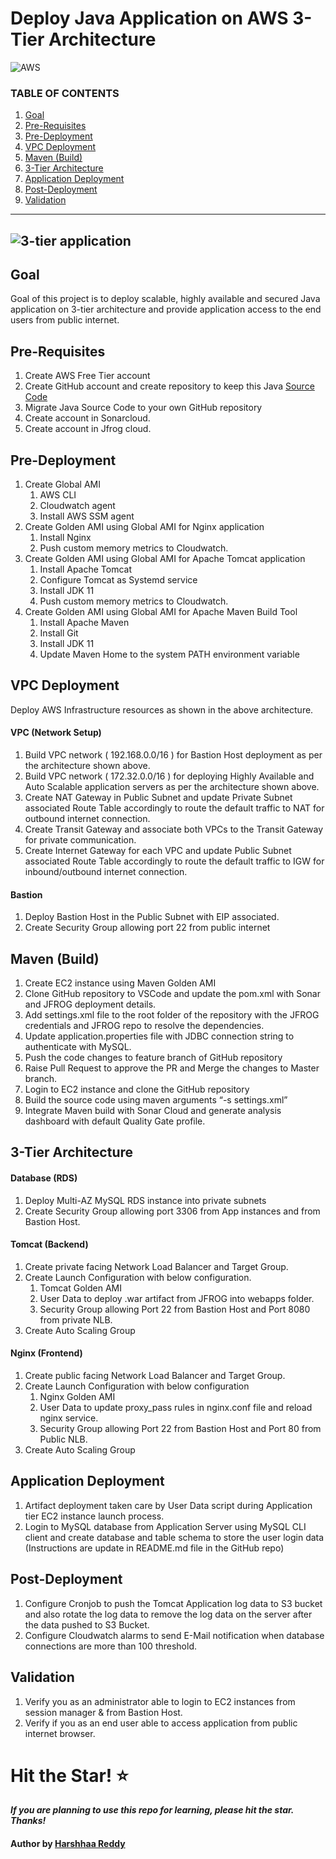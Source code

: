 # Deploy Java Application on AWS 3-Tier Architecture

![AWS](https://imgur.com/b9iHwVc.png)

### TABLE OF CONTENTS
1. [Goal](https://github.com/NotHarshhaa/DevOps-Projects/blob/master/DevOps%20Project-01/Project-01.md#goal)
2. [Pre-Requisites](https://github.com/NotHarshhaa/DevOps-Projects/blob/master/DevOps%20Project-01/Project-01.md#pre-requisites)
3. [Pre-Deployment](https://github.com/NotHarshhaa/DevOps-Projects/blob/master/DevOps%20Project-01/Project-01.md#pre-deployment)
4. [VPC Deployment](https://github.com/NotHarshhaa/DevOps-Projects/blob/master/DevOps%20Project-01/Project-01.md#vpc-deployment)
5. [Maven (Build)](https://github.com/NotHarshhaa/DevOps-Projects/blob/master/DevOps%20Project-01/Project-01.md#maven-build)
6. [3-Tier Architecture](https://github.com/NotHarshhaa/DevOps-Projects/blob/master/DevOps%20Project-01/Project-01.md#3-tier-architecture)
7. [Application Deployment](https://github.com/NotHarshhaa/DevOps-Projects/blob/master/DevOps%20Project-01/Project-01.md#application-deployment)
8. [Post-Deployment](https://github.com/NotHarshhaa/DevOps-Projects/blob/master/DevOps%20Project-01/Project-01.md#post-deployment)
9. [Validation](https://github.com/NotHarshhaa/DevOps-Projects/blob/master/DevOps%20Project-01/Project-01.md#validation)
---

![3-tier application](https://imgur.com/3XF0tlJ.png)
---
## Goal
Goal of this project is to deploy scalable, highly available and secured Java application on 3-tier architecture and provide application access to the end users from public internet.

## Pre-Requisites

1. Create AWS Free Tier account
2. Create GitHub account and create repository to keep this Java [Source Code](https://github.com/NotHarshhaa/DevOps-Projects/blob/master/DevOps%20Project-01/Java-Login-App)
3. Migrate Java Source Code to your own GitHub repository
4. Create account in Sonarcloud.
5. Create account in Jfrog cloud.

## Pre-Deployment

1. Create Global AMI
    1. AWS CLI
    2. Cloudwatch agent
    3. Install AWS SSM agent
2. Create Golden AMI using Global AMI for Nginx application
    1. Install Nginx
    2. Push custom memory metrics to Cloudwatch.
3. Create Golden AMI using Global AMI for Apache Tomcat application
    1. Install Apache Tomcat
    2. Configure Tomcat as Systemd service
    3. Install JDK 11
    4. Push custom memory metrics to Cloudwatch.
4. Create Golden AMI using Global AMI for Apache Maven Build Tool
    1. Install Apache Maven
    2. Install Git
    3. Install JDK 11
    4. Update Maven Home to the system PATH environment variable

## VPC Deployment   
Deploy AWS Infrastructure resources as shown in the above architecture.

#### VPC (Network Setup)

1. Build VPC network ( 192.168.0.0/16 ) for Bastion Host deployment as per the architecture shown above.
2. Build VPC network ( 172.32.0.0/16 ) for deploying Highly Available and Auto Scalable application servers as per the architecture shown above.
3. Create NAT Gateway in Public Subnet and update Private Subnet associated Route Table accordingly to route the default traffic to NAT for outbound internet connection.
4. Create Transit Gateway and associate both VPCs to the Transit Gateway  for private communication.
5. Create Internet Gateway for each VPC and update Public Subnet associated Route Table accordingly to route the default traffic to IGW for inbound/outbound internet connection.

#### Bastion

1. Deploy Bastion Host in the Public Subnet with EIP associated.
2. Create Security Group allowing port 22 from public internet

## Maven (Build)

1. Create EC2 instance using Maven Golden AMI
2. Clone GitHub repository to VSCode and update the pom.xml with Sonar and JFROG deployment details.
3. Add settings.xml file to the root folder of the repository with the JFROG credentials and JFROG repo to resolve the dependencies.
4. Update application.properties file with JDBC connection string to authenticate with MySQL.
5. Push the code changes to feature branch of GitHub repository
6. Raise Pull Request to approve the PR and Merge the changes to Master branch.
7. Login to EC2 instance and clone the GitHub repository
8. Build the source code using  maven arguments “-s settings.xml”
9. Integrate Maven build with Sonar Cloud and generate analysis dashboard with default Quality Gate profile.

## 3-Tier Architecture

#### Database (RDS)
1. Deploy Multi-AZ MySQL RDS instance into private subnets
2. Create Security Group allowing port 3306 from App instances and from Bastion Host.

#### Tomcat (Backend)
1. Create private facing Network Load Balancer and Target Group.
2. Create Launch Configuration with below configuration.
    1. Tomcat Golden AMI
    2. User Data to deploy .war artifact from JFROG into webapps folder.
    3. Security Group allowing Port 22 from Bastion Host and Port 8080 from private NLB.
3. Create Auto Scaling Group

#### Nginx (Frontend)
1. Create public facing Network Load Balancer and Target Group.
2. Create Launch Configuration with below configuration
    1. Nginx Golden AMI
    2. User Data to update proxy_pass rules in nginx.conf file and reload nginx service.
    3. Security Group allowing Port 22 from Bastion Host and Port 80 from Public NLB.
3. Create Auto Scaling Group

## Application Deployment

1. Artifact deployment taken care by User Data script during  Application tier EC2 instance launch process.
2. Login to MySQL database from Application Server using MySQL CLI client and create database and table schema to store the user login data (Instructions are update in README.md file in the GitHub repo)

## Post-Deployment

1. Configure Cronjob to push the Tomcat Application log data to S3 bucket and also rotate the log data to remove the log data on the server after the data pushed to S3 Bucket.
2. Configure Cloudwatch alarms to send E-Mail notification when database connections are more than 100 threshold.

## Validation

1. Verify you as an administrator able to login to EC2 instances from session manager & from Bastion Host.
2. Verify if you as an end user able to access application from public internet browser.

# Hit the Star! ⭐
***If you are planning to use this repo for learning, please hit the star. Thanks!***

#### Author by [Harshhaa Reddy](https://github.com/NotHarshhaa)
